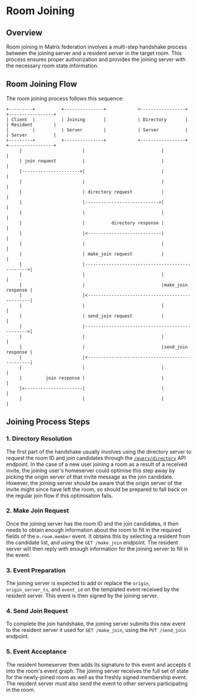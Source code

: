 # Room Joining

## Overview

Room joining in Matrix federation involves a multi-step handshake process between the joining server and a resident server in the target room. This process ensures proper authorization and provides the joining server with the necessary room state information.

## Room Joining Flow

The room joining process follows this sequence:

```
+---------+          +---------------+            +-----------------+ +-----------------+
| Client  |          | Joining       |            | Directory       | | Resident        |
|         |          | Server        |            | Server          | | Server          |
+---------+          +---------------+            +-----------------+ +-----------------+
     |                       |                             |                   |
     | join request          |                             |                   |
     |---------------------->|                             |                   |
     |                       |                             |                   |
     |                       | directory request           |                   |
     |                       |---------------------------->|                   |
     |                       |                             |                   |
     |                       |          directory response |                   |
     |                       |<----------------------------|                   |
     |                       |                             |                   |
     |                       | make_join request           |                   |
     |                       |------------------------------------------------>|
     |                       |                             |                   |
     |                       |                             |make_join response |
     |                       |<------------------------------------------------|
     |                       |                             |                   |
     |                       | send_join request           |                   |
     |                       |------------------------------------------------>|
     |                       |                             |                   |
     |                       |                             |send_join response |
     |                       |<------------------------------------------------|
     |                       |                             |                   |
     |         join response |                             |                   |
     |<----------------------|                             |                   |
     |                       |                             |                   |
```

## Joining Process Steps

### 1. Directory Resolution

The first part of the handshake usually involves using the directory server to request the room ID and join candidates through the [`/query/directory`](https://spec.matrix.org/unstable/server-server-api/#get_matrixfederationv1querydirectory) API endpoint. In the case of a new user joining a room as a result of a received invite, the joining user's homeserver could optimise this step away by picking the origin server of that invite message as the join candidate. However, the joining server should be aware that the origin server of the invite might since have left the room, so should be prepared to fall back on the regular join flow if this optimisation fails.

### 2. Make Join Request

Once the joining server has the room ID and the join candidates, it then needs to obtain enough information about the room to fill in the required fields of the `m.room.member` event. It obtains this by selecting a resident from the candidate list, and using the `GET /make_join` endpoint. The resident server will then reply with enough information for the joining server to fill in the event.

### 3. Event Preparation

The joining server is expected to add or replace the `origin`, `origin_server_ts`, and `event_id` on the templated event received by the resident server. This event is then signed by the joining server.

### 4. Send Join Request

To complete the join handshake, the joining server submits this new event to the resident server it used for `GET /make_join`, using the `PUT /send_join` endpoint.

### 5. Event Acceptance

The resident homeserver then adds its signature to this event and accepts it into the room's event graph. The joining server receives the full set of state for the newly-joined room as well as the freshly signed membership event. The resident server must also send the event to other servers participating in the room.

